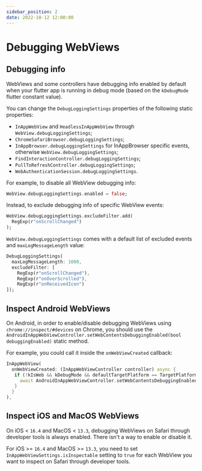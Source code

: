 ```yaml
---
sidebar_position: 2
date: 2022-10-12 12:00:00
---
```


# Debugging WebViews

## Debugging info

WebViews and some controllers have debugging info enabled by default when your flutter app is running in debug mode (based on the `kDebugMode` flutter constant value).

You can change the `DebugLoggingSettings` properties of the following static properties:
- `InAppWebView` and `HeadlessInAppWebView` through `WebView.debugLoggingSettings`;
- `ChromeSafariBrowser.debugLoggingSettings`;
- `InAppBrowser.debugLoggingSettings` for InAppBrowser specific events, otherwise `WebView.debugLoggingSettings`;
- `FindInteractionController.debugLoggingSettings`;
- `PullToRefreshController.debugLoggingSettings`;
- `WebAuthenticationSession.debugLoggingSettings`.

For example, to disable all WebView debugging info:
```dart
WebView.debugLoggingSettings.enabled = false;
```

Instead, to exclude debugging info of specific WebView events:
```dart
WebView.debugLoggingSettings.excludeFilter.add(
  RegExp(r"onScrollChanged")
);
```

`WebView.debugLoggingSettings` comes with a default list of excluded events
and `maxLogMessageLength` value:
```dart
DebugLoggingSettings(
  maxLogMessageLength: 1000,
  excludeFilter: [
    RegExp(r"onScrollChanged"),
    RegExp(r"onOverScrolled"),
    RegExp(r"onReceivedIcon")
]);
```

## Inspect Android WebViews
On Android, in order to enable/disable debugging WebViews using `chrome://inspect/#devices` on Chrome, you should use the `AndroidInAppWebViewController.setWebContentsDebuggingEnabled(bool debuggingEnabled)` static method.

For example, you could call it inside the `onWebViewCreated` callback:
```dart
InAppWebView(
  onWebViewCreated: (InAppWebViewController controller) async {
   if (!kIsWeb && kDebugMode && defaultTargetPlatform == TargetPlatform.android) {
     await AndroidInAppWebViewController.setWebContentsDebuggingEnabled(true);
   }
  }
),
```

## Inspect iOS and MacOS WebViews
On iOS < `16.4` and MacOS < `13.3`, debugging WebViews on Safari through developer tools is always enabled. There isn't a way to enable or disable it.

For iOS >= `16.4` and MacOS >= `13.3`, you need to set `InAppWebViewSettings.isInspectable` setting to `true` for each WebView you want to inspect on Safari through developer tools.
